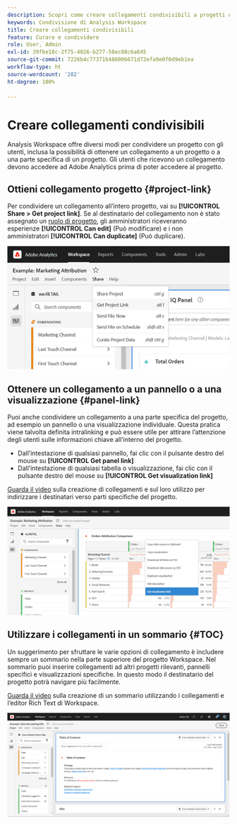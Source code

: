 ```yaml
---
description: Scopri come creare collegamenti condivisibili a progetti o visualizzazioni
keywords: Condivisione di Analysis Workspace
title: Creare collegamenti condivisibili
feature: Curare e condividere
role: User, Admin
exl-id: 39fbe18c-2f75-4026-b277-58ec08c6a645
source-git-commit: 7226b4c77371b486006671d72efa9e0f0d9eb1ea
workflow-type: ht
source-wordcount: '282'
ht-degree: 100%

---
```


# Creare collegamenti condivisibili

Analysis Workspace offre diversi modi per condividere un progetto con gli utenti, inclusa la possibilità di ottenere un collegamento a un progetto o a una parte specifica di un progetto. Gli utenti che ricevono un collegamento devono accedere ad Adobe Analytics prima di poter accedere al progetto.

## Ottieni collegamento progetto {#project-link}

Per condividere un collegamento all’intero progetto, vai su **[!UICONTROL Share > Get project link]**. Se al destinatario del collegamento non è stato assegnato un [ruolo di progetto](https://experienceleague.adobe.com/docs/analytics/analyze/analysis-workspace/curate-share/share-projects.html?lang=it), gli amministratori riceveranno esperienze **[!UICONTROL Can edit]** (Può modificare) e i non amministratori **[!UICONTROL Can duplicate]** (Può duplicare).

![](assets/get-project-link.png)

## Ottenere un collegamento a un pannello o a una visualizzazione {#panel-link}

Puoi anche condividere un collegamento a una parte specifica del progetto, ad esempio un pannello o una visualizzazione individuale. Questa pratica viene talvolta definita intralinking e può essere utile per attirare l’attenzione degli utenti sulle informazioni chiave all’interno del progetto.

* Dall’intestazione di qualsiasi pannello, fai clic con il pulsante destro del mouse su **[!UICONTROL Get panel link]**
* Dall’intestazione di qualsiasi tabella o visualizzazione, fai clic con il pulsante destro del mouse su **[!UICONTROL Get visualization link]**

[Guarda il video](https://experienceleague.adobe.com/docs/analytics-learn/tutorials/analysis-workspace/visualizations/intra-linking-in-analysis-workspace.html?lang=it) sulla creazione di collegamenti e sul loro utilizzo per indirizzare i destinatari verso parti specifiche del progetto.

![](assets/get-viz-link.png)

## Utilizzare i collegamenti in un sommario {#TOC}

Un suggerimento per sfruttare le varie opzioni di collegamento è includere sempre un sommario nella parte superiore del progetto Workspace. Nel sommario puoi inserire collegamenti ad altri progetti rilevanti, pannelli specifici e visualizzazioni specifiche. In questo modo il destinatario del progetto potrà navigare più facilmente.

[Guarda il video](https://experienceleague.adobe.com/docs/analytics-learn/tutorials/analysis-workspace/navigating-workspace-projects/create-a-toc-in-analysis-workspace.html?lang=it) sulla creazione di un sommario utilizzando i collegamenti e l’editor Rich Text di Workspace.

![](assets/toc.png)
